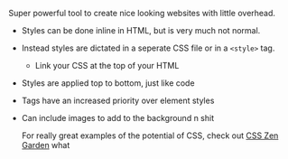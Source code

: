 Super powerful tool to create nice looking websites with little overhead.

- Styles can be done inline in HTML, but is very much not normal.
- Instead styles are dictated in a seperate CSS file or in a `<style>` tag.
	- Link your CSS at the top of your HTML
- Styles are applied top to bottom, just like code
- Tags have an increased priority over element styles
- Can include images to add to the background n shit


	For really great examples of the potential of CSS, check out [CSS Zen Garden](https://www.csszengarden.com)
what
	